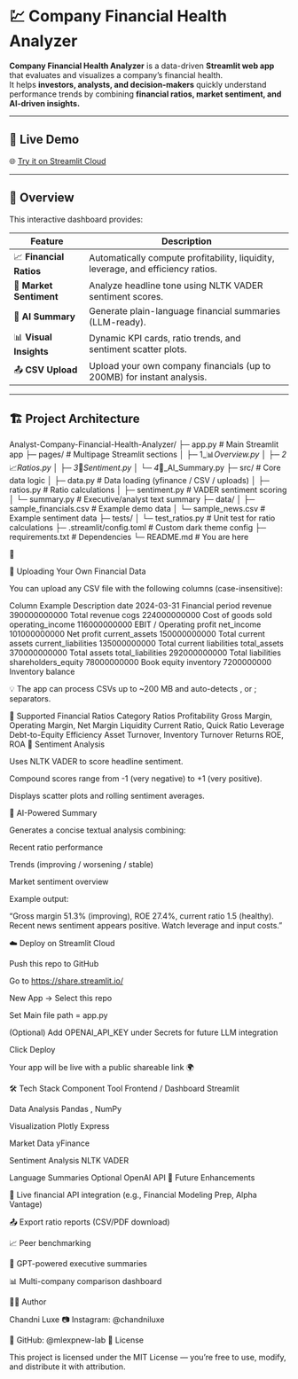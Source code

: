 # 💹 Company Financial Health Analyzer

**Company Financial Health Analyzer** is a data-driven **Streamlit web app** that evaluates and visualizes a company’s financial health.  
It helps **investors, analysts, and decision-makers** quickly understand performance trends by combining **financial ratios, market sentiment, and AI-driven insights.**

---

## 🚀 Live Demo
🌐 [Try it on Streamlit Cloud](https://share.streamlit.io/yourusername/Analyst-Company-Financial-Health-Analyzer/main/app.py)

---

## 🧭 Overview

This interactive dashboard provides:

| Feature | Description |
|----------|--------------|
| 📈 **Financial Ratios** | Automatically compute profitability, liquidity, leverage, and efficiency ratios. |
| 💬 **Market Sentiment** | Analyze headline tone using NLTK VADER sentiment scores. |
| 🤖 **AI Summary** | Generate plain-language financial summaries (LLM-ready). |
| 📊 **Visual Insights** | Dynamic KPI cards, ratio trends, and sentiment scatter plots. |
| 📤 **CSV Upload** | Upload your own company financials (up to 200MB) for instant analysis. |

---

## 🏗️ Project Architecture

Analyst-Company-Financial-Health-Analyzer/
├─ app.py # Main Streamlit app
├─ pages/ # Multipage Streamlit sections
│ ├─ 1_📊_Overview.py
│ ├─ 2_📈_Ratios.py
│ ├─ 3_📰_Sentiment.py
│ └─ 4_🤖_AI_Summary.py
├─ src/ # Core data logic
│ ├─ data.py # Data loading (yfinance / CSV / uploads)
│ ├─ ratios.py # Ratio calculations
│ ├─ sentiment.py # VADER sentiment scoring
│ └─ summary.py # Executive/analyst text summary
├─ data/
│ ├─ sample_financials.csv # Example demo data
│ └─ sample_news.csv # Example sentiment data
├─ tests/
│ └─ test_ratios.py # Unit test for ratio calculations
├─ .streamlit/config.toml # Custom dark theme config
├─ requirements.txt # Dependencies
└─ README.md # You are here


🎉

🧩 Uploading Your Own Financial Data

You can upload any CSV file with the following columns (case-insensitive):

Column	Example	Description
date	2024-03-31	Financial period
revenue	390000000000	Total revenue
cogs	224000000000	Cost of goods sold
operating_income	116000000000	EBIT / Operating profit
net_income	101000000000	Net profit
current_assets	150000000000	Total current assets
current_liabilities	135000000000	Total current liabilities
total_assets	370000000000	Total assets
total_liabilities	292000000000	Total liabilities
shareholders_equity	78000000000	Book equity
inventory	7200000000	Inventory balance

💡 The app can process CSVs up to ~200 MB and auto-detects , or ; separators.

🧮 Supported Financial Ratios
Category	Ratios
Profitability	Gross Margin, Operating Margin, Net Margin
Liquidity	Current Ratio, Quick Ratio
Leverage	Debt-to-Equity
Efficiency	Asset Turnover, Inventory Turnover
Returns	ROE, ROA
🧠 Sentiment Analysis

Uses NLTK VADER to score headline sentiment.

Compound scores range from -1 (very negative) to +1 (very positive).

Displays scatter plots and rolling sentiment averages.

🧾 AI-Powered Summary

Generates a concise textual analysis combining:

Recent ratio performance

Trends (improving / worsening / stable)

Market sentiment overview

Example output:

“Gross margin 51.3% (improving), ROE 27.4%, current ratio 1.5 (healthy).
Recent news sentiment appears positive. Watch leverage and input costs.”

☁️ Deploy on Streamlit Cloud

Push this repo to GitHub

Go to https://share.streamlit.io/

New App → Select this repo

Set Main file path = app.py

(Optional) Add OPENAI_API_KEY under Secrets for future LLM integration

Click Deploy

Your app will be live with a public shareable link 🌍

🛠️ Tech Stack
Component	Tool
Frontend / Dashboard	Streamlit

Data Analysis	Pandas
, NumPy

Visualization	Plotly Express

Market Data	yFinance

Sentiment Analysis	NLTK VADER

Language Summaries	Optional OpenAI API
🧰 Future Enhancements

🔌 Live financial API integration (e.g., Financial Modeling Prep, Alpha Vantage)

📤 Export ratio reports (CSV/PDF download)

📈 Peer benchmarking

🧠 GPT-powered executive summaries

📊 Multi-company comparison dashboard

👨‍💻 Author

Chandni Luxe
📷 Instagram: @chandniluxe

💼 GitHub: @mlexpnew-lab
🪪 License

This project is licensed under the MIT License — you’re free to use, modify, and distribute it with attribution.

